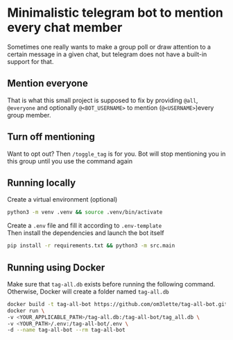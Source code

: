 # Minimalistic telegram bot to mention every chat member
Sometimes one really wants to make a group poll or draw attention to a certain message in a given chat,
but telegram does not have a built-in support for that.  

## Mention everyone
That is what this small project is supposed to fix by providing
`@all`, `@everyone` and optionally `@<BOT_USERNAME>` to mention (`@<USERNAME>`)every group member.

## Turn off mentioning
Want to opt out? Then `/toggle_tag` is for you. Bot will stop mentioning you in this group until you use the command again
## Running locally
Create a virtual environment (optional)
```bash
python3 -m venv .venv && source .venv/bin/activate
```
Create a `.env` file and fill it according to `.env-template`\
Then install the dependencies and launch the bot itself
```bash
pip install -r requirements.txt && python3 -m src.main
```
## Running using Docker
Make sure that `tag-all.db` exists before running the following command.\
Otherwise, Docker will create a folder named `tag-all.db`
```bash
docker build -t tag-all-bot https://github.com/om3lette/tag-all-bot.git &&\
docker run \
-v <YOUR_APPLICABLE_PATH>/tag-all.db:/tag-all-bot/tag_all.db \
-v <YOUR_PATH>/.env:/tag-all-bot/.env \
-d --name tag-all-bot --rm tag-all-bot
```